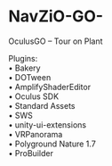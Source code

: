 # NavZiO-GO-
OculusGO – Tour on Plant

Plugins:<br>
• Bakery<br>
• DOTween<br>
• AmplifyShaderEditor<br>
• Oculus SDK<br>
• Standard Assets<br>
• SWS<br>
• unity-ui-extensions<br>
• VRPanorama<br>
• Polyground Nature 1.7<br>
• ProBuilder
